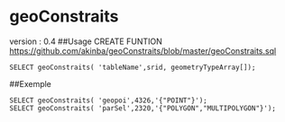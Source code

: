 # geoConstraits
version : 0.4
##Usage
	CREATE FUNTION https://github.com/akinba/geoConstraits/blob/master/geoConstraits.sql
	
    SELECT geoConstraits( 'tableName',srid, geometryTypeArray[]);

##Exemple

	SELECT geoConstraits( 'geopoi',4326,'{"POINT"}');
  	SELECT geoConstraits( 'parSel',2320,'{"POLYGON","MULTIPOLYGON"}');
